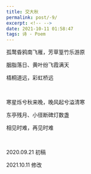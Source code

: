 ```yaml
---
title: 交大秋
permalink: post/-9/
excerpt: <!-- -->
date: 2021-10-11 01:58:47
tags: 诗 - Poem
---
```


孤鹜昏鸦南飞雁，芳草篁竹乐游原

胭脂落日、黄叶纷飞霞满天

梧桐道远，彩虹桥远

<br>

寒星烁兮秋来晚，晚风起兮溢清寒

东亭残月、小径断碑灯数盏

相见时难，再见时难

<br>

2020.09.21 初稿

2021.10.11 修改